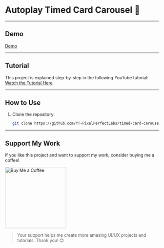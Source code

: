 # Autoplay Timed Card Carousel 🎨

---

## Demo

[Demo](https://timed-card-carousel.netlify.app/)

---

## Tutorial

This project is explained step-by-step in the following YouTube tutorial:
[Watch the Tutorial Here](https://youtu.be/pVW3_5Pweqk)

---

## How to Use

1. Clone the repository:
   ```bash
   git clone https://github.com/YT-PixelPerfectLabs/timed-card-carousel.git


---

## Support My Work

If you like this project and want to support my work, consider buying me a coffee!

<a href="https://www.buymeacoffee.com/pixelperfectlabs">
  <img src="https://i.ibb.co/8sYMgd1/bmc-qr.png" alt="Buy Me a Coffee" height="200" width="200" />
</a>

> Your support helps me create more amazing UI/UX projects and tutorials. Thank you! 😊
